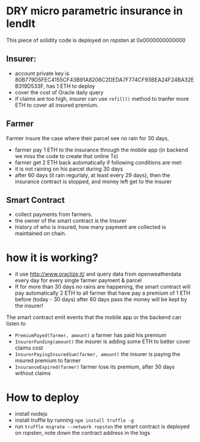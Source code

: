 # DRY micro parametric insurance in lendIt

This piece of solidity code is deployed on ropsten at 0x0000000000000

## Insurer: 
* account private key is 80B779D5FEC4155CF43B91A8206C2DEDA7F774CF93BEA24F24BA32EB319D533F, has 1 ETH to deploy
* cover the cost of Oracle daily query
* if claims are too high, insurer can use `refill()` method to tranfer more ETH to cover all insured premium.

## Farmer
Farmer insure the case where their parcel see no rain for 30 days,
* farmer pay 1 ETH to the insurance through the mobile app (in backend we miss the code to create that online Tx)
* farmer get 2 ETH back automatically if following conditions are met:
 * it is not raining on his parcel during 30 days
 * after 60 days (it rain regurlaly, at least every 29 days), then the insurance contract is stopped, and money left get to the insurer
 
## Smart Contract
* collect payments from farmers.
* the owner of the smart contract is the Insurer
* history of who is insured, how many payment are collected is maintained on chain.

# how it is working?
* it use http://www.oraclize.it/ and query data from openweatherdata every day for every single farmer payment & parcel
* If for more than 30 days no rains are happening, the smart contract will pay
automatically 2 ETH to all farmer that have  pay a premium of 1 ETH before (today - 30 days)
after 60 days pass the money will be kept by the insurer!

The smart contract emit events that the mobile app or the backend can listen to
* `PremiumPayed(farmer, amount)` a farmer has paid his premium
* `InsurerFunding(amount)`       the insurer is adding some ETH to better cover claims cost
* `InsurerPayingInsuredSum(farmer, amount)` the insurer is paying the insured premium to farmer
* `InsuranceExpired(farmer)`              farmer lose its premium, after 30 days without claims

# How to deploy
* install nodejs
* install truffle by running `npm install truffle -g`
* run `truffle migrate --network ropsten`
the smart contract is deployed on ropsten, note down the contract address in the logs
